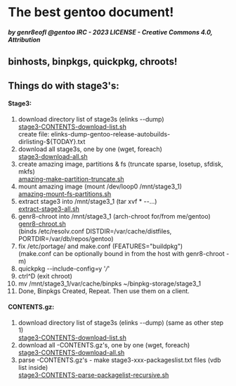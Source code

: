 # The best gentoo document!
##### by genr8eofl @gentoo IRC - 2023 LICENSE - Creative Commons 4.0, Attribution

## binhosts, binpkgs, quickpkg, chroots!

Things do with stage3's:
--------------------------

#### Stage3:
1. download directory list of stage3s (elinks --dump)  
    [stage3-CONTENTS-download-list.sh](stage3-CONTENTS-download-list.sh)  
    create file: elinks-dump-gentoo-release-autobuilds-dirlisting-${TODAY}.txt  
2. download all stage3s, one by one (wget, foreach)  
    [stage3-download-all.sh](stage3-download-all.sh)  
3. create amazing image, partitions & fs (truncate sparse, losetup, sfdisk, mkfs)  
    [amazing-make-partition-truncate.sh](amazing-make-partition-truncate.sh)  
4. mount amazing image (mount /dev/loop0 /mnt/stage3_1)  
    [amazing-mount-fs-partitions.sh](amazing-mount-fs-partitions.sh)  
5. extract stage3 into /mnt/stage3_1 (tar xvf * --...)  
    [extract-stage3-all.sh](extract-stage3-all.sh)  
5. genr8-chroot into /mnt/stage3_1 (arch-chroot for/from me/gentoo)  
    [genr8-chroot.sh](genr8-chroot)  
    (binds /etc/resolv.conf DISTDIR=/var/cache/distfiles, PORTDIR=/var/db/repos/gentoo)  
6. fix /etc/portage/ and make.conf (FEATURES="buildpkg")  
    (make.conf can be optionally bound in from the host with genr8-chroot -m)  
7. quickpkg --include-config=y '*/*'  
8. ctrl^D (exit chroot)  
9. mv /mnt/stage3_1/var/cache/binpks ~/binpkg-storage/stage3_1  
10. Done, Binpkgs Created, Repeat.  Then use them on a client.

#### CONTENTS.gz:
1. download directory list of stage3s (elinks --dump) (same as other step 1)  
    [stage3-CONTENTS-download-list.sh](stage3-CONTENTS-download-list.sh)  
2. download all -CONTENTS.gz's, one by one (wget, foreach)  
    [stage3-CONTENTS-download-all.sh](stage3-CONTENTS-download-all.sh)  
3. parse -CONTENTS.gz's - make stage3-xxx-packageslist.txt files (vdb list inside)  
    [stage3-CONTENTS-parse-packagelist-recursive.sh](stage3-CONTENTS-parse-packagelist-recursive.sh)  
